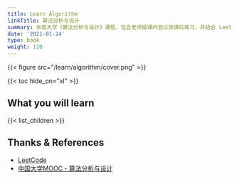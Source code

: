 ```yaml
---
title: Learn Algorithm
linkTitle: 算法分析与设计
summary: 东南大学《算法分析与设计》课程，包含老师授课内容以及课后练习，并结合 LeetCode 平台评估学习效果。通过学习，可以掌握算法设计的三种重要方法——分治、动态规划、贪心，并且学会分析算法的时间、空间复杂度。
date: '2021-01-24'
type: book
weight: 110
---
```


{{< figure src="/learn/algorithm/cover.png" >}}

{{< toc hide_on="xl" >}}

## What you will learn

{{< list_children >}}

## Thanks & References

- [LeetCode](https://leetcode-cn.com/)
- [中国大学MOOC - 算法分析与设计](https://www.icourse163.org/course/BUAA-1449777166)